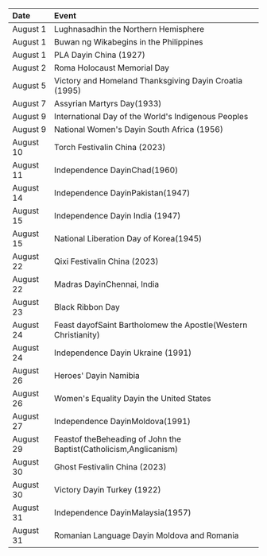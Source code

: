 | Date      | Event                                                             |
|:----------|:------------------------------------------------------------------|
| August 1  | Lughnasadhin the Northern Hemisphere                              |
| August 1  | Buwan ng Wikabegins in the Philippines                            |
| August 1  | PLA Dayin China (1927)                                            |
| August 2  | Roma Holocaust Memorial Day                                       |
| August 5  | Victory and Homeland Thanksgiving Dayin Croatia (1995)            |
| August 7  | Assyrian Martyrs Day(1933)                                        |
| August 9  | International Day of the World's Indigenous Peoples               |
| August 9  | National Women's Dayin South Africa (1956)                        |
| August 10 | Torch Festivalin China (2023)                                     |
| August 11 | Independence DayinChad(1960)                                      |
| August 14 | Independence DayinPakistan(1947)                                  |
| August 15 | Independence Dayin India (1947)                                   |
| August 15 | National Liberation Day of Korea(1945)                            |
| August 22 | Qixi Festivalin China (2023)                                      |
| August 22 | Madras DayinChennai, India                                        |
| August 23 | Black Ribbon Day                                                  |
| August 24 | Feast dayofSaint Bartholomew the Apostle(Western Christianity)    |
| August 24 | Independence Dayin Ukraine (1991)                                 |
| August 26 | Heroes' Dayin Namibia                                             |
| August 26 | Women's Equality Dayin the United States                          |
| August 27 | Independence DayinMoldova(1991)                                   |
| August 29 | Feastof theBeheading of John the Baptist(Catholicism,Anglicanism) |
| August 30 | Ghost Festivalin China (2023)                                     |
| August 30 | Victory Dayin Turkey (1922)                                       |
| August 31 | Independence DayinMalaysia(1957)                                  |
| August 31 | Romanian Language Dayin Moldova and Romania                       |